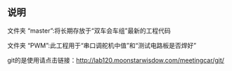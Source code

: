 ## 说明
文件夹 “master”:将长期存放于“双车会车组”最新的工程代码 

文件夹 “PWM”:此工程用于“串口调舵机中值”和“测试电路板是否焊好”  

git的是使用请点击链接：http://lab120.moonstarwisdow.com/meetingcar/git/









